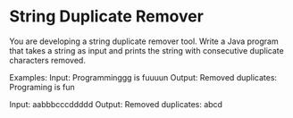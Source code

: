 # String Duplicate Remover
You are developing a string duplicate remover tool. Write a Java program that takes a string as input and prints the string with consecutive duplicate characters removed.

Examples:
Input: Programminggg is fuuuun
Output: Removed duplicates: Programing is fun

Input: aabbbcccddddd
Output: Removed duplicates: abcd
